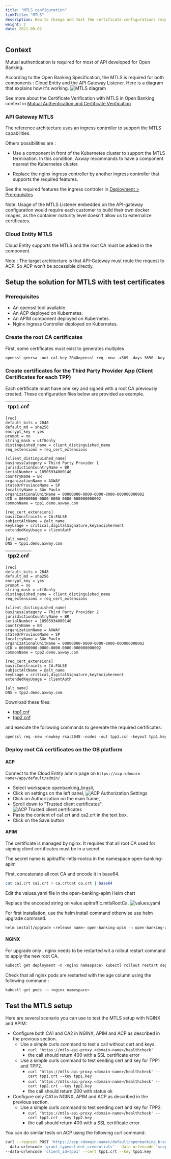 ```yaml
---
title: "MTLS configuration"
linkTitle: "MTLS"
description: How to change and test the certificate configurations required for Mutual Authentication
weight: 2
date: 2021-09-02
---
```


## Context

Mutual authentication is required for most of API developed for Open Banking.

According to the Open Banking Specification, the MTLS is required for both components : Cloud Entity and the API Gateway Listener. Here is a diagram that explains how it's working.
![MTLS diagram](/Images/mtls.png)

See more about the Certificate Verification with MTLS in Open Banking context in [Mutual Authentication and Certificate Verification](/docs/overview/integration/mutual-auth)

### API Gateway MTLS

The reference architecture uses an ingress controller to support the MTLS capabilities.

Others possibilities are :

* Use a component in front of the Kubernetes cluster to support the MTLS termination. In this condition, Axway recommands to have a component nearest the Kubernetes cluster.

* Replace the nginx ingress controller by another ingress controller that supports the required features.

See the required features the ingress controler in [Deployment > Prerequisites](/docs/deployment/prerequisites)

Note: Usage of the MTLS Listener embedded on the API-gateway configuration would require each customer to build their own docker images, as the container maturity level doesn't allow us to externalize certificates.

### Cloud Entity MTLS

Cloud Entity supports the MTLS and the root CA must be added in the component.

Note : The target architecture is that API-Gateway must route the request to ACP. So ACP won't be accessible directly.

## Setup the solution for MTLS with test certificates

### Prerequisites

* An openssl tool available.
* An ACP deployed on Kubernetes.
* An APIM component deployed on Kubernetes.
* Nginx Ingress Controller deployed on Kubernetes.

### Create the root CA certificates

First, some certificates must exist to generates multiples

```bash
openssl genrsa -out ca1.key 2048openssl req -new -x509 -days 3650 -key ca1.key -subj "/C=BR/ST=São Paulo/L=São Paulo/O=Axway/CN=Axway Root CA" -out ca1.crtopenssl genrsa -out ca2.key 2048openssl req -new -x509 -days 3650 -key ca2.key -subj "/C=BR/ST=São Paulo/L=São Paulo/O=Axway/CN=Axway Root CA" -out ca2.crt
```

### Create certificates for the Third Party Provider App (Client Certificates for each TPP) 

Each certificate must have one key and signed with a root CA previously created. These configuration files below are provided as example.

| tpp1.cnf |
| ----------- |
```properties
[req]
default_bits = 2048
default_md = sha256
encrypt_key = yes
prompt = no
string_mask = utf8only
distinguished_name = client_distinguished_name
req_extensions = req_cert_extensions
 
[client_distinguished_name]
businessCategory = Third Party Provider 1
jurisdictionCountryName = BR
serialNumber = 18505934000140
countryName = BR
organizationName = AXWAY
stateOrProvinceName = SP
localityName = São Paulo
organizationalUnitName = 00000000-0000-0000-0000-000000000002
UID = 00000000-0000-0000-0000-000000000002
commonName = tpp1.demo.axway.com
 
[req_cert_extensions]
basicConstraints = CA:FALSE
subjectAltName = @alt_name
keyUsage = critical,digitalSignature,keyEncipherment
extendedKeyUsage = clientAuth
 
[alt_name]
DNS = tpp1.demo.axway.com
```

| tpp2.cnf |
| ----------- |
```properties
[req]
default_bits = 2048
default_md = sha256
encrypt_key = yes
prompt = no
string_mask = utf8only
distinguished_name = client_distinguished_name
req_extensions = req_cert_extensions
 
[client_distinguished_name]
businessCategory = Third Party Provider 2
jurisdictionCountryName = BR
serialNumber = 18505934000140
countryName = BR
organizationName = AXWAY
stateOrProvinceName = SP
localityName = São Paulo
organizationalUnitName = 00000000-0000-0000-0000-000000000002
UID = 00000000-0000-0000-0000-000000000002
commonName = tpp2.demo.axway.com
 
[req_cert_extensions]
basicConstraints = CA:FALSE
subjectAltName = @alt_name
keyUsage = critical,digitalSignature,keyEncipherment
extendedKeyUsage = clientAuth
 
[alt_name]
DNS = tpp2.demo.axway.com
```

Download these files:

* [tpp1.cnf](https://axway-open-banking-docs.netlify.app/sample-files/tpp1.cnf)
* [tpp2.cnf](https://axway-open-banking-docs.netlify.app/sample-files/tpp2.cnf)

and execute the following commands to generate the required certificates:

```bash
openssl req -new -newkey rsa:2048 -nodes -out tpp1.csr -keyout tpp1.key -config ./tpp1.cnfopenssl x509 -req -days 3650 -in tpp1.csr -CA ca1.crt -CAkey ca1.key -CAcreateserial -out tpp1.crtopenssl req -new -newkey rsa:2048 -nodes -out tpp2.csr -keyout tpp2.key -config ./tpp2.cnfopenssl x509 -req -days 3650 -in tpp1.csr -CA ca2.crt -CAkey ca2.key -CAcreateserial -out tpp2.crt
```

### Deploy root CA certificates on the OB platform

#### ACP

Connect to the Cloud Entity admin page on `https://acp.<domain-name>/app/default/admin/`

* Select workspace openbanking_brasil,
* Click on settings on the left panel,
![ACP Authorization Settings](/Images/mtls-acp-auth.png)
* Click on Authorization on the main frame,
* Scroll down to "Trusted client certificates",
![ACP Trusted client certificates ](/Images/mtls-acp-ca.png)
* Paste the content of ca1.crt and ca2.crt in the text box.
* Click on the Save button

#### APIM

The certificate is managed by nginx. It requires that all root CA used for signing client certificates must be in a secret.

The secret name is apitraffic-mtls-rootca in the namespace open-banking-apim

First, concatenate all root CA and encode it in base64.

```bash
cat ca1.crt ca2.crt > ca.crtcat ca.crt | base64
```

Edit the values.yaml file in the open-banking-apim Helm chart

Replace the encoded string on value apitraffic.mtlsRootCa.
![values.yaml](/Images/mtls-apim-yaml.png)

For first installation, use the helm install command otherwise use helm upgrade command.

```bash
helm install/upgrade <release name> open-banking-apim -n open-banking-apim  
```

#### NGINX

For upgrade only , nginx needs to be restarted wit a rollout restart command to apply the new root CA.

```bash
kubectl get deployment -n <nginx namespace> kubectl rollout restart deployment <nginx deployment name>  -n <nginx namespace>
```

Check that all nginx pods are restarted with the age column using the following command :

```bash
kubectl get pods -n <nginx namespace>
```

## Test the MTLS setup

Here are several scenario you can use to test the MTLS setup with NGINX and APIM:

* Configure both CA1 and CA2 in NGINX, APIM and ACP as described in the previous section.
    * Use a simple curls command to test a call without cert and keys.
        * `curl 'https://mtls-api-proxy.<domain-name>/healthcheck'`
        * the call should return 400 with a SSL certificate error
    * Use a simple curls command to test sending cert and key for TPP1 and TPP2.
        * `curl 'https://mtls-api-proxy.<domain-name>/healthcheck' --cert tpp1.crt --key tpp1.key`
        * `curl 'https://mtls-api-proxy.<domain-name>/healthcheck' --cert tpp2.crt --key tpp2.key`
        * the call should return 200 with status ok
* Configure only CA1 in NGINX, APIM and ACP as described in the previous section.
    * Use a simple curls command to test sending cert and key for TPP2.
        * `curl 'https://mtls-api-proxy.<domain-name>/healthcheck' --cert tpp2.crt --key tpp2.key`
        * the call should return 400 with a SSL certificate error

You can do similar tests on ACP using the following curl command:

```bash
curl --request POST 'https://acp.<domain-name>/default/openbanking_brasil/oauth2/token' \
--data-urlencode 'grant_type=client_credentials' --data-urlencode 'scope=accounts' \
--data-urlencode 'client_id=tpp1' --cert tpp1.crt --key tpp1.key
```